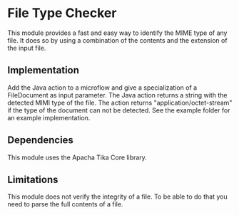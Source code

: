 # File Type Checker
This module provides a fast and easy way to identify the MIME type of any file. It does so by using a combination of the contents and the extension of the input file. 

## Implementation
Add the Java action to a microflow and give a specialization of a FileDocument as input parameter. The Java action returns a string with the detected MIMI type of the file. The action returns "application/octet-stream" if the type of the document can not be detected. See the example folder for an example implementation.

## Dependencies
This module uses the Apacha Tika Core library.

## Limitations
This module does not verify the integrity of a file. To be able to do that you need to parse the full contents of a file.
